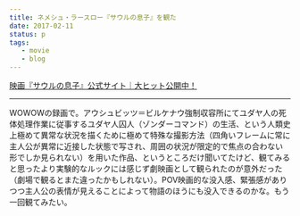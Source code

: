 ```yaml
---
title: ネメシュ・ラースロー『サウルの息子』を観た
date: 2017-02-11
status: p
tags:
   - movie
   - blog
---
```


[映画『サウルの息子』公式サイト｜大ヒット公開中！](http://www.finefilms.co.jp/saul/)

---

WOWOWの録画で。アウシュビッツ＝ビルケナウ強制収容所にてユダヤ人の死体処理作業に従事するユダヤ人囚人（ゾンダーコマンド）の生活、という人類史上極めて異常な状況を描くために極めて特殊な撮影方法（四角いフレームに常に主人公が異常に近接した状態で写され、周囲の状況が限定的で焦点の合わない形でしか見られない）を用いた作品、というところだけ聞いてたけど、観てみると思ったより実験的なルックには感じず劇映画として観られたのが意外だった（劇場で観るとまた違ったかもしれない）。POV映画的な没入感、緊張感がありつつ主人公の表情が見えることによって物語のほうにも没入できるのかな。もう一回観てみたい。
